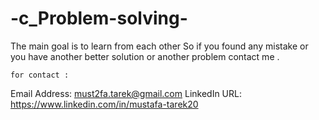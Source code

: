 # -c_Problem-solving- 
The main goal is to learn from each other So if you found any mistake or you have another better solution or another problem contact me .
  
    for contact : 
Email Address: must2fa.tarek@gmail.com
LinkedIn URL: https://www.linkedin.com/in/mustafa-tarek20 
